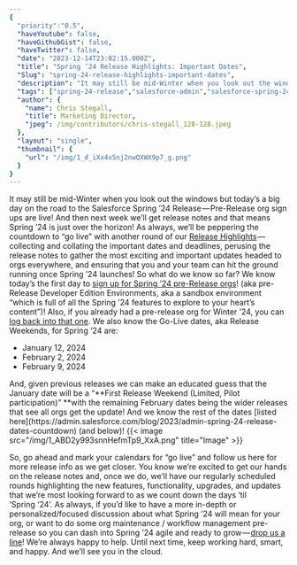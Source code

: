 ```yaml
---
{
  "priority":"0.5",
  "haveYoutube": false,
  "haveGithubGist": false,
  "haveTwitter": false,
  "date": "2023-12-14T23:02:15.000Z",
  "title": "Spring ’24 Release Highlights: Important Dates",
  "Slug": "spring-24-release-highlights-important-dates",
  "description": "It may still be mid-Winter when you look out the windows but today’s a big day on the road to the Salesforce Spring ’24 Release — Pre-Release org sign ups are live! And then next week we’ll get release notes and that means Spring ’24 is just over the horizon!.",
  "tags": ["spring-24-release","salesforce-admin","salesforce-spring-24","release-highlights","salesforce-release"],
  "author": {
    "name": Chris Stegall,
    "title": Marketing Director,
    "jpeg": /img/contributors/chris-stegall_128-128.jpeg
  },
  "layout": "single",
  "thumbnail": {
    "url": "/img/1_d_iXx4x5nj2nwQXWX9p7_g.png"
  }
}
---
```

It may still be mid-Winter when you look out the windows but today’s a big day on the road to the Salesforce Spring ’24 Release — Pre-Release org sign ups are live! And then next week we’ll get release notes and that means Spring ’24 is just over the horizon!
As always, we’ll be peppering the countdown to “go live” with another round of our [Release Highlights](https://medium.com/tag/release-highlights) — collecting and collating the important dates and deadlines, perusing the release notes to gather the most exciting and important updates headed to orgs everywhere, and ensuring that you and your team can hit the ground running once Spring ’24 launches!
So what do we know so far?
We know today’s the first day to [sign up for Spring ’24 pre-Release orgs](https://www.salesforce.com/form/signup/prerelease-spring24/?_ga=2.246972419.642675683.1702330516-36364946.1695837869&amp;_gl=1*1fsvvvc*_ga*MzYzNjQ5NDYuMTY5NTgzNzg2OQ..*_ga_EE9XB9ZV8F*MTcwMjU5MzY0Ni4xLjAuMTcwMjU5MzY0Ni4wLjAuMA..)! (aka pre-Release Developer Edition Environments, aka a sandbox environment “which is full of all the Spring ’24 features to explore to your heart’s content”)!
Also, if you already had a pre-release org for Winter ’24, you can [log back into that one](https://na81.salesforce.com/).
We also know the Go-Live dates, aka Release Weekends, for Spring ’24 are:
<ul><li>January 12, 2024</li><li>February 2, 2024</li><li>February 9, 2024</li></ul>And, given previous releases we can make an educated guess that the January date will be a “**First Release Weekend (Limited, Pilot participation)” **with the remaining February dates being the wider releases that see all orgs get the update!
And we know the rest of the dates [listed here](https://admin.salesforce.com/blog/2023/admin-spring-24-release-dates-countdown) (and below)!
{{< image src="/img/1_ABD2y993snnHefmTp9_XxA.png" title="Image" >}}

So, go ahead and mark your calendars for “go live” and follow us here for more release info as we get closer. You know we’re excited to get our hands on the release notes and, once we do, we’ll have our regularly scheduled rounds highlighting the new features, functionality, upgrades, and updates that we’re most looking forward to as we count down the days ‘til ‘Spring ‘24’.
As always, if you’d like to have a more in-depth or personalized/focused discussion about what Spring ’24 will mean for your org, or want to do some org maintenance / workflow management pre-release so you can dash into Spring ’24 agile and ready to grow — [drop us a line](https://appexchange.salesforce.com/appxConsultingListingDetail?listingId=a0N30000001gF9jEAE)! We’re always happy to help.
Until next time, keep working hard, smart, and happy. And we’ll see you in the cloud.
